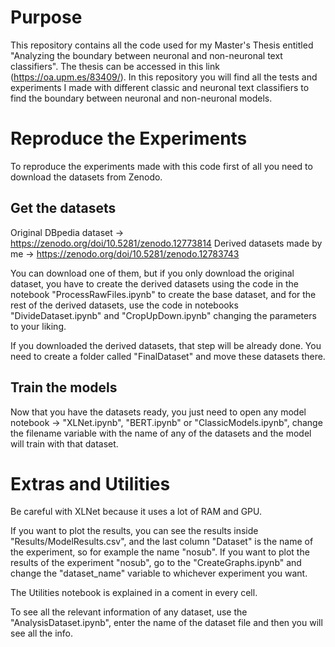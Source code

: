# Purpose
This repository contains all the code used for my Master's Thesis entitled "Analyzing the boundary between neuronal and non-neuronal text classifiers". The thesis can be accessed in this link (https://oa.upm.es/83409/).
In this repository you will find all the tests and experiments I made with different classic and neuronal text classifiers to find the boundary between neuronal and non-neuronal models.

# Reproduce the Experiments

To reproduce the experiments made with this code first of all you need to download the datasets from Zenodo.

## Get the datasets
Original DBpedia dataset -> https://zenodo.org/doi/10.5281/zenodo.12773814
Derived datasets made by me -> https://zenodo.org/doi/10.5281/zenodo.12783743

You can download one of them, but if you only download the original dataset, you have to create the derived datasets using the code in the notebook "ProcessRawFiles.ipynb" to create the base dataset, and for the rest of the derived datasets, use the code in notebooks "DivideDataset.ipynb" and "CropUpDown.ipynb" changing the parameters to your liking.

If you downloaded the derived datasets, that step will be already done. You need to create a folder called "FinalDataset" and move these datasets there.

## Train the models

Now that you have the datasets ready, you just need to open any model notebook -> "XLNet.ipynb", "BERT.ipynb" or "ClassicModels.ipynb", change the filename variable with the name of any of the datasets and the model will train with that dataset.

# Extras and Utilities

Be careful with XLNet because it uses a lot of RAM and GPU.

If you want to plot the results, you can see the results inside "Results/ModelResults.csv", and the last column "Dataset" is the name of the experiment, so for example the name "nosub". If you want to plot the results of the experiment "nosub", go to the "CreateGraphs.ipynb" and change the "dataset_name" variable to whichever experiment you want.

The Utilities notebook is explained in a coment in every cell.

To see all the relevant information of any dataset, use the "AnalysisDataset.ipynb", enter the name of the dataset file and then you will see all the info.
